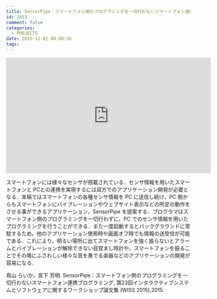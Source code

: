 ```yaml
---
title: SensorPipe：スマートフォン側のプログラミングを一切行わないスマートフォン連携プログラミング
id: 2453
comment: false
categories:
  - PROJECTS
date: 2015-12-02 00:00:36
tags:
---
```



<iframe width="560" height="315" src="https://www.youtube.com/embed/gwKyPqt2kd8" frameborder="0" allowfullscreen></iframe>

<!--more-->

スマートフォンには様々なセンサが搭載されている．センサ情報を用いたスマートフォンと PCとの連携を実現するには双方でのアプリケーション開発が必要となる．本稿ではスマートフォンの各種センサ情報を PC に送信し続け，PC 側からもスマートフォンにバイブレーションやウェブサイト表示などの所定の動作をさせる事ができるアプリケーション，SensorPipe を提案する．プログラマはスマートフォン側のプログラミングを一切行わずに，PC でのセンサ情報を用いたプログラミングを行うことができる．また一度起動するとバックグラウンドに常駐するため，他のアプリケーション使用時や画面オフ時でも情報の送受信が可能である．これにより，明るい場所に出てスマートフォンを強く振らないとアラームとバイブレーションが解除できない目覚まし時計や，スマートフォンを振ることでその場にふさわしい様々な音を奏でる楽器などのアプリケーションの開発が容易になる．

鳥山 らいか，宮下 芳明. SensorPipe：スマートフォン側のプログラミングを一切行わないスマートフォン連携プログラミング, 第23回インタラクティブシステムとソフトウェアに関するワークショップ論文集 (WISS 2015),2015.
